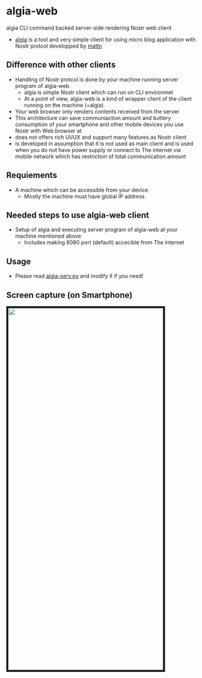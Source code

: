 # algia-web
algia CLI command backed server-side rendering Nostr web client

- [algia](https://github.com/mattn/algia) is a tool and very simple client for using micro blog application with Nostr protcol developped by [mattn](https://github.com/mattn)

## Difference with other clients
- Handling of Nostr protcol is done by your machine running server program of algia-web
  - algia is simple Nostr client which can run on CLI environmet
  - At a point of view, algia-web is a kind of wrapper client of the client running on the machine (=algia)
- Your web browser only renders contents received from the server
- This architecture can save communiaction amount and buttery consumption of your smartphone and other mobile devices you use Nostr with Web browser at
- does not offers rich UI/UX and support many features as Nostr client
- is developed in assumption that it is not used as main client and is used when you do not have power supply or connect to The internet via mobile network which has restriction of total communication amount

## Requiements 
- A machine which can be accessible from your device
  - Mostly the machine must have global IP address

## Needed steps to use algia-web client
- Setup of algia and executing server program of algia-web at your machine mentioned above
  - Includes making 8080 port (default) accecible from The internet

## Usage
- Please read [algia-serv.py](https://github.com/ryogrid/algia-web/blob/main/algia-serv.py) and modify it if you need!

## Screen capture (on Smartphone)
<img src="https://user-images.githubusercontent.com/24614/220373073-41f74529-309d-4d0a-b23a-9a3741480aac.png" width="411px" height="960px" border="5" >
